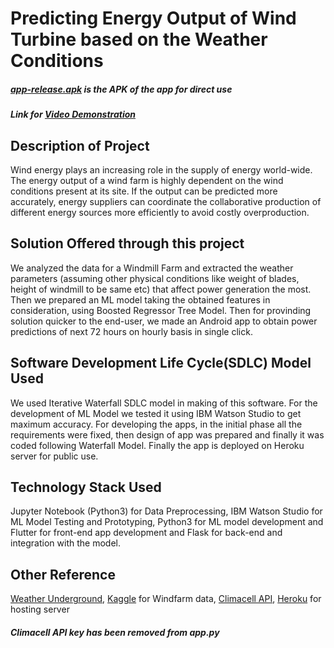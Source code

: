 # Predicting Energy Output of Wind Turbine based on the Weather Conditions

##### [app-release.apk](https://github.com/ArchitG358/windmill-predictor/raw/main/app-release.apkk) is the APK of the app for direct use
##### Link for [Video Demonstration](https://drive.google.com/file/d/1q9dVcpbUfYan_IngxCaiTasCRcZd-0Ox/view?resourcekey)

## Description of Project
Wind energy plays an increasing role in the supply of energy world-wide. The energy output of a wind farm is highly dependent on the wind conditions present at its site. If the output can be predicted more accurately, energy suppliers can coordinate the collaborative production of different energy sources more efficiently to avoid costly overproduction.

## Solution Offered through this project
We analyzed the data for a Windmill Farm and extracted the weather parameters (assuming other physical conditions like weight of blades, height of windmill to be same etc) that affect power generation the most. Then we prepared an ML model taking the obtained features in consideration, using Boosted Regressor Tree Model. Then for provinding solution quicker to the end-user, we made an Android app to obtain power predictions of next 72 hours on hourly basis in single click.

## Software Development Life Cycle(SDLC) Model Used
We used Iterative Waterfall SDLC model in making of this software. For the development of ML Model we tested it using IBM Watson Studio to get maximum accuracy. For developing the apps, in the initial phase all the requirements were fixed, then design of app was prepared and finally it was coded following Waterfall Model. Finally the app is deployed on Heroku server for public use.

## Technology Stack Used
Jupyter Notebook (Python3) for Data Preprocessing, IBM Watson Studio for ML Model Testing and Prototyping, Python3 for ML model development and Flutter for front-end app development and Flask for back-end and integration with the model.

## Other Reference
[Weather Underground](https://www.wunderground.com), [Kaggle](https://www.kaggle.com/berkerisen/wind-turbine-scada-dataset) for Windfarm data, [Climacell API](https://www.climacell.co/weather-api/), [Heroku](www.heroku.com) for hosting server

##### Climacell API key has been removed from app.py
